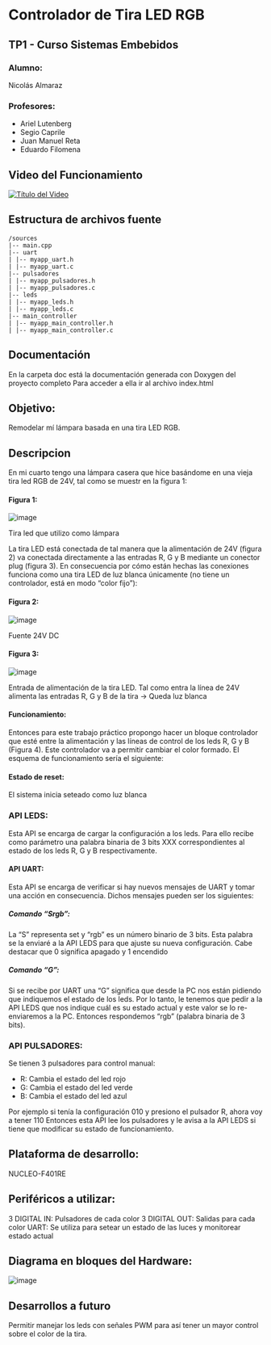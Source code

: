 # Controlador de Tira LED RGB

## TP1 - Curso Sistemas Embebidos
### Alumno:
Nicolás Almaraz
### Profesores: 
- Ariel Lutenberg
- Segio Caprile
- Juan Manuel Reta
- Eduardo Filomena

## Video del Funcionamiento
[![Título del Video](https://img.youtube.com/vi/WTMURiHmbko/0.jpg)](https://www.youtube.com/watch?v=WTMURiHmbko)

## Estructura de archivos fuente
```
/sources
|-- main.cpp
|-- uart
| |-- myapp_uart.h
| |-- myapp_uart.c
|-- pulsadores
| |-- myapp_pulsadores.h
| |-- myapp_pulsadores.c
|-- leds
| |-- myapp_leds.h
| |-- myapp_leds.c
|-- main_controller
| |-- myapp_main_controller.h
| |-- myapp_main_controller.c
```

## Documentación
En la carpeta doc está la documentación generada con Doxygen del proyecto completo
Para acceder a ella ir al archivo index.html

## Objetivo:
Remodelar mí lámpara basada en una tira LED RGB.

## Descripcion
En mi cuarto tengo una lámpara casera que hice basándome en una vieja tira led RGB de 24V, tal como se muestr en la figura 1:

#### Figura 1:
![image](https://github.com/NicolasTobiasAlmaraz/tp1/assets/128346566/2dd5ba07-9623-439f-9620-f8e874b56752)

Tira led que utilizo como lámpara

La tira LED está conectada de tal manera que la alimentación de 24V (figura 2) va conectada directamente a las entradas R, G y B mediante un conector plug (figura 3). En consecuencia por cómo están hechas las conexiones funciona como una tira LED de luz blanca únicamente (no tiene un controlador, está en modo “color fijo”):

#### Figura 2:
![image](https://github.com/NicolasTobiasAlmaraz/tp1/assets/128346566/495da282-f0f5-47d2-a2f3-82cf2e8378de)

Fuente 24V DC

#### Figura 3:
![image](https://github.com/NicolasTobiasAlmaraz/tp1/assets/128346566/ed7f92ff-8842-4667-a142-fabd5e8682cc)

Entrada de alimentación de la tira LED. Tal como entra la línea de 24V alimenta las entradas R, G y B de la tira -> Queda luz blanca

#### Funcionamiento:
Entonces para este trabajo práctico propongo hacer un bloque controlador que esté entre la alimentación y las líneas de control de los leds R, G y B (Figura 4). Este controlador va a permitir cambiar el color formado. El esquema de funcionamiento sería el siguiente: 


#### Estado de reset:
El sistema inicia seteado como luz blanca 

### API LEDS:
Esta API se encarga de cargar la configuración a los leds. Para ello recibe como parámetro una palabra binaria de 3 bits XXX correspondientes al estado de los leds R, G y B respectivamente.
#### API UART:
Esta API se encarga de verificar si hay nuevos mensajes de UART y tomar una acción en consecuencia. Dichos mensajes pueden ser los siguientes:
##### Comando “Srgb”:
La “S” representa set y “rgb” es un número binario de 3 bits. Esta palabra se la enviaré a la API LEDS para que ajuste su nueva configuración. Cabe destacar que 0 significa apagado y 1 encendido
##### Comando “G”:
Si se recibe por UART una “G” significa que desde la PC nos están pidiendo que indiquemos el estado de los leds. Por lo tanto, le tenemos que pedir a la API LEDS que nos indique cuál es su estado actual y este valor se lo re-enviaremos a la PC. Entonces respondemos “rgb” (palabra binaria de 3 bits).
### API PULSADORES:
Se tienen 3 pulsadores para control manual:
- R: Cambia el estado del led rojo
- G: Cambia el estado del led verde
- B: Cambia el estado del led azul

Por ejemplo si tenía la configuración 010 y presiono el pulsador R, ahora voy a tener 110 Entonces esta API lee los pulsadores y le avisa a la API LEDS si tiene que modificar su estado de funcionamiento.

## Plataforma de desarrollo:
NUCLEO-F401RE

## Periféricos a utilizar:
3 DIGITAL IN: Pulsadores de cada color
3 DIGITAL OUT: Salidas para cada color
UART: Se utiliza para setear un estado de las luces y monitorear estado actual

## Diagrama en bloques del Hardware:
![image](https://github.com/NicolasTobiasAlmaraz/tp1/assets/128346566/bdb6d0ae-886c-49ea-88fa-40d11698e9b4)


## Desarrollos a futuro
Permitir manejar los leds con señales PWM para así tener un mayor control sobre el color de la tira.

